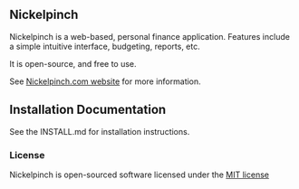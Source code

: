## Nickelpinch

Nickelpinch is a web-based, personal finance application. Features include a simple intuitive interface, budgeting, reports, etc.

It is open-source, and free to use.

See [Nickelpinch.com website](http://nickelpinch.com) for more information.

## Installation Documentation

See the INSTALL.md for installation instructions.

### License

Nickelpinch is open-sourced software licensed under the [MIT license](http://opensource.org/licenses/MIT)
